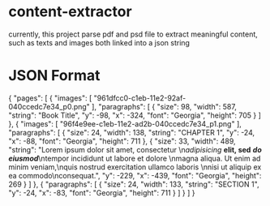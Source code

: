 content-extractor
=================

currently, this project parse pdf and psd file to extract meaningful content, such as texts and images both linked into a json string

JSON Format
=================
{
    "pages": [
        {
            "images": [
                "961dfcc0-c1eb-11e2-92af-040ccedc7e34_p0.png"
            ],
            "paragraphs": [
                {
                    "size": 98,
                    "width": 587,
                    "string": "Book Title",
                    "y": -98,
                    "x": -324,
                    "font": "Georgia",
                    "height": 705
                }
            ]
        },
        {
            "images": [
                "96f4e9ee-c1eb-11e2-ad2b-040ccedc7e34_p1.png"
            ],
            "paragraphs": [
                {
                    "size": 24,
                    "width": 138,
                    "string": "CHAPTER 1",
                    "y": -24,
                    "x": -88,
                    "font": "Georgia",
                    "height": 711
                },
                {
                    "size": 33,
                    "width": 489,
                    "string": "Lorem ipsum dolor sit amet, consectetur \n<i>adipisicing</i> <b>elit, sed</b> <i><b>do eiusmod</i></b>\ntempor incididunt ut labore et dolore \nmagna aliqua. Ut enim ad minim veniam,\nquis nostrud exercitation ullamco laboris \nnisi ut aliquip ex ea commodo\nconsequat.",
                    "y": -229,
                    "x": -439,
                    "font": "Georgia",
                    "height": 269
                }
            ]
        },
        {
            "paragraphs": [
                {
                    "size": 24,
                    "width": 133,
                    "string": "SECTION 1",
                    "y": -24,
                    "x": -83,
                    "font": "Georgia",
                    "height": 711
                }
            ]
        }
    ]
}
